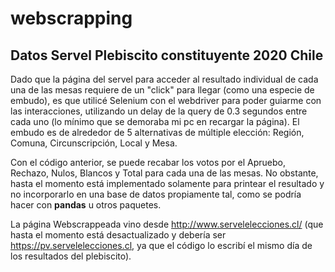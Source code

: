 # webscrapping

## Datos Servel Plebiscito constituyente 2020 Chile

Dado que la página del servel para acceder al resultado individual de cada una de las mesas requiere de un "click" para llegar (como una especie de embudo), es que 
utilicé Selenium con el webdriver para poder guiarme con las interacciones, utilizando un delay de la query de 0.3 segundos entre cada uno (lo mínimo que se demoraba mi pc en recargar la página). El embudo es de alrededor de 5 alternativas de múltiple elección: Región, Comuna, Circunscripción, Local y Mesa.

Con el código anterior, se puede recabar los votos por el Apruebo, Rechazo, Nulos, Blancos y Total para cada una de las mesas. No obstante, hasta el momento está implementado solamente para printear el resultado y no incorporarlo en una base de datos propiamente tal, como se podría hacer con **pandas** u otros paquetes.

La página Webscrappeada vino desde http://www.servelelecciones.cl/ (que hasta el momento está desactualizado y debería ser https://pv.servelelecciones.cl, ya que el código lo escribí el mismo día de los resultados del plebiscito).
